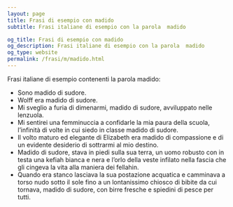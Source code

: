 ```yaml
---
layout: page
title: Frasi di esempio con madido 
subtitle: Frasi italiane di esempio con la parola  madido

og_title: Frasi di esempio con madido 
og_description: Frasi italiane di esempio con la parola  madido
og_type: website
permalink: /frasi/m/madido.html
---
```


Frasi italiane di esempio contenenti la parola madido:


- Sono madido di sudore.
- Wolff era madido di sudore.
- Mi sveglio a furia di dimenarmi, madido di sudore, avviluppato nelle lenzuola.
- Mi sentirei una femminuccia a confidarle la mia paura della scuola, l’infinità di volte in cui siedo in classe madido di sudore.
- Il volto maturo ed elegante di Elizabeth era madido di compassione e di un evidente desiderio di sottrarmi al mio destino.
- Madido di sudore, stava in piedi sulla sua terra, un uomo robusto con in testa una kefiah bianca e nera e l’orlo della veste infilato nella fascia che gli cingeva la vita alla maniera dei fellahin.
- Quando era stanco lasciava la sua postazione acquatica e camminava a torso nudo sotto il sole fino a un lontanissimo chiosco di bibite da cui tornava, madido di sudore, con birre fresche e spiedini di pesce per tutti.
